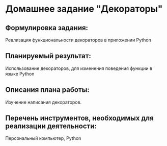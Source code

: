 # Домашнее задание "Декораторы"

## Формулировка задания:

Реализация функциональности декораторов в приложении Python

## Планируемый результат:

Использование декораторов, для изменения поведения функции в языке Python

## Описания плана работы:

Изучение написания декораторов.

## Перечень инструментов, необходимых для реализации деятельности:

Персональный компьютер, Python

 